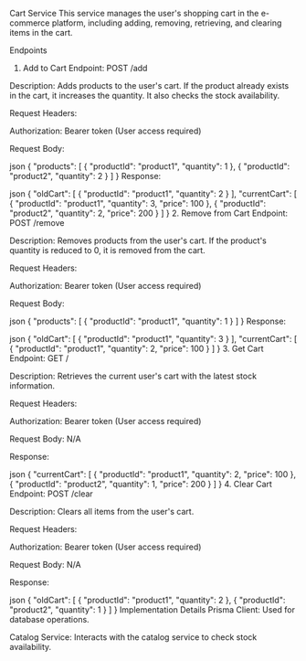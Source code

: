 Cart Service
This service manages the user's shopping cart in the e-commerce platform, including adding, removing, retrieving, and clearing items in the cart.

Endpoints
1. Add to Cart
Endpoint: POST /add

Description: Adds products to the user's cart. If the product already exists in the cart, it increases the quantity. It also checks the stock availability.

Request Headers:

Authorization: Bearer token (User access required)

Request Body:

json
{
  "products": [
    {
      "productId": "product1",
      "quantity": 1
    },
    {
      "productId": "product2",
      "quantity": 2
    }
  ]
}
Response:

json
{
  "oldCart": [
    {
      "productId": "product1",
      "quantity": 2
    }
  ],
  "currentCart": [
    {
      "productId": "product1",
      "quantity": 3,
      "price": 100
    },
    {
      "productId": "product2",
      "quantity": 2,
      "price": 200
    }
  ]
}
2. Remove from Cart
Endpoint: POST /remove

Description: Removes products from the user's cart. If the product's quantity is reduced to 0, it is removed from the cart.

Request Headers:

Authorization: Bearer token (User access required)

Request Body:

json
{
  "products": [
    {
      "productId": "product1",
      "quantity": 1
    }
  ]
}
Response:

json
{
  "oldCart": [
    {
      "productId": "product1",
      "quantity": 3
    }
  ],
  "currentCart": [
    {
      "productId": "product1",
      "quantity": 2,
      "price": 100
    }
  ]
}
3. Get Cart
Endpoint: GET /

Description: Retrieves the current user's cart with the latest stock information.

Request Headers:

Authorization: Bearer token (User access required)

Request Body: N/A

Response:

json
{
  "currentCart": [
    {
      "productId": "product1",
      "quantity": 2,
      "price": 100
    },
    {
      "productId": "product2",
      "quantity": 1,
      "price": 200
    }
  ]
}
4. Clear Cart
Endpoint: POST /clear

Description: Clears all items from the user's cart.

Request Headers:

Authorization: Bearer token (User access required)

Request Body: N/A

Response:

json
{
  "oldCart": [
    {
      "productId": "product1",
      "quantity": 2
    },
    {
      "productId": "product2",
      "quantity": 1
    }
  ]
}
Implementation Details
Prisma Client: Used for database operations.

Catalog Service: Interacts with the catalog service to check stock availability.